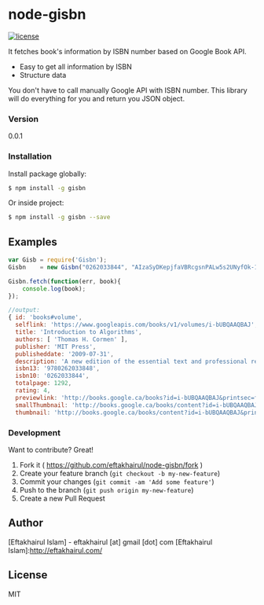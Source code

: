 # node-gisbn
[![license](https://img.shields.io/badge/license-MIT-blue.svg)](https://raw.githubusercontent.com/eftakhairul/gisbn/master/LICENSE.txt)

It fetches book's information by ISBN number based on Google Book API.

  - Easy to get all information by ISBN
  - Structure data

You don't have to call manually Google API with ISBN number. This library will do everything for you and return you JSON object.



### Version
0.0.1


### Installation
Install package globally:

```sh
$ npm install -g gisbn
```

Or inside project:

```sh
$ npm install -g gisbn --save
```


## Examples
```js
var Gisb = require('Gisbn');
Gisbn    = new Gisbn("0262033844", "AIzaSyDKepjfaVBRcgsnPALw5s2UNyfOk-1FHUU", "ca");

Gisbn.fetch(function(err, book){
    console.log(book);
});

//output:
{ id: 'books#volume',
  selflink: 'https://www.googleapis.com/books/v1/volumes/i-bUBQAAQBAJ',
  title: 'Introduction to Algorithms',
  authors: [ 'Thomas H. Cormen' ],
  publisher: 'MIT Press',
  publisheddate: '2009-07-31',
  description: 'A new edition of the essential text and professional reference, with substantial newmaterial on such topics as vEB trees, multithreaded algorithms, dynamic programming, and edge-baseflow.',
  isbn13: '9780262033848',
  isbn10: '0262033844',
  totalpage: 1292,
  rating: 4,
  previewlink: 'http://books.google.ca/books?id=i-bUBQAAQBAJ&printsec=frontcover&dq=isbn:0262033844&hl=&cd=1&source=gbs_api',
  smallThumbnail: 'http://books.google.ca/books/content?id=i-bUBQAAQBAJ&printsec=frontcover&img=1&zoom=5&edge=curl&source=gbs_api',
  thumbnail: 'http://books.google.ca/books/content?id=i-bUBQAAQBAJ&printsec=frontcover&img=1&zoom=1&edge=curl&source=gbs_api' }
```

### Development

Want to contribute? Great!

1. Fork it ( https://github.com/eftakhairul/node-gisbn/fork )
2. Create your feature branch (`git checkout -b my-new-feature`)
3. Commit your changes (`git commit -am 'Add some feature'`)
4. Push to the branch (`git push origin my-new-feature`)
5. Create a new Pull Request


Author
-----------
[Eftakhairul Islam] - eftakhairul [at] gmail [dot] com
[Eftakhairul Islam]:http://eftakhairul.com/


License
----
MIT




